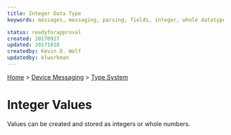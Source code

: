 ```yaml
---
title: Integer Data Type
keywords: messages, messaging, parsing, fields, integer, whole datatypes

status: readyforapproval
created: 20170927
updated: 20171010
createdby: Kevin D. Wolf
updatedby: klworkman
---
```

[Home](../../Index.md) > [Device Messaging](../Index.md) > [Type System](Index.md)

# Integer Values

Values can be created and stored as integers or whole numbers.
